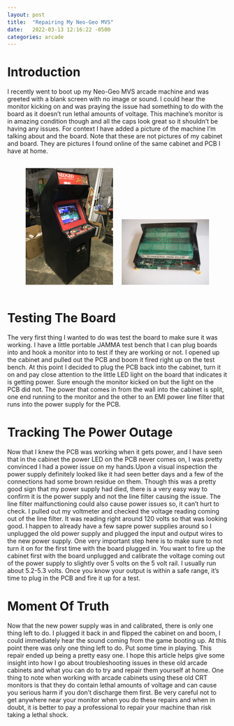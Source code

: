 ```yaml
---
layout: post
title:  "Repairing My Neo-Geo MVS"
date:   2022-03-13 12:16:22 -0500
categories: arcade
---
```

# Introduction
I recently went to boot up my Neo-Geo MVS arcade machine and was greeted with a blank screen with no image or sound. I could hear the monitor kicking on and was praying the issue had something to do with the board as it doesn’t run lethal amounts of voltage. This machine’s monitor is in amazing condition though and all the caps look great so it shouldn’t be having any issues. For context I have added a picture of the machine I’m talking about and the board. Note that these are not pictures of my cabinet and board. They are pictures I found online of the same cabinet and PCB I have at home.

<br />
<center><img src="\assets\03-13-2022-neo-geo-repair\cabinet.webp" width="200" hspace="10" /><img src="\assets\03-13-2022-neo-geo-repair\board.jpg" width="200" hspace="10" /></center>
<br />

# Testing The Board
The very first thing I wanted to do was test the board to make sure it was working. I have a little portable JAMMA test bench that I can plug boards into and hook a monitor into to test if they are working or not. I opened up the cabinet and pulled out the PCB and boom it fired right up on the test bench. At this point I decided to plug the PCB back into the cabinet, turn it on and pay close attention to the little LED light on the board that indicates it is getting power. Sure enough the monitor kicked on but the light on the PCB did not. The power that comes in from the wall into the cabinet is split, one end running to the monitor and the other to an EMI power line filter that runs into the power supply for the PCB.

# Tracking The Power Outage
Now that I knew the PCB was working when it gets power, and I have seen that in the cabinet the power LED on the PCB never comes on, I was pretty convinced I had a power issue on my hands.Upon a visual inspection the power supply definitely looked like it had seen better days and a few of the connections had some brown residue on them. Though this was a pretty good sign that my power supply had died, there is a very easy way to confirm it is the power supply and not the line filter causing the issue. The line filter malfunctioning could also cause power issues so, it can’t hurt to check. I pulled out my voltmeter and checked the voltage reading coming out of the line filter. It was reading right around 120 volts so that was looking good. I happen to already have a few sapre power supplies around so I unplugged the old power supply and plugged the input and output wires to the new power supply. One very important step here is to make sure to not turn it on for the first time with the board plugged in. You want to fire up the cabinet first with the board unplugged and calibrate the voltage coming out of the power supply to slightly over 5 volts on the 5 volt rail. I usually run about 5.2-5.3 volts. Once you know your output is within a safe range, it’s time to plug in the PCB and fire it up for a test.

# Moment Of Truth
Now that the new power supply was in and calibrated, there is only one thing left to do. I plugged it back in and flipped the cabinet on and boom, I could immediately hear the sound coming from the game booting up. At this point there was only one thing left to do. Put some time in playing. This repair ended up being a pretty easy one. I hope this article helps give some insight into how I go about troubleshooting issues in these old arcade cabinets and what you can do to try and repair them yourself at home. One thing to note when working with arcade cabinets using these old CRT monitors is that they do contain lethal amounts of voltage and can cause you serious harm if you don’t discharge them first. Be very careful not to get anywhere near your monitor when you do these repairs and when in doubt, it is better to pay a professional to repair your machine than risk taking a lethal shock.